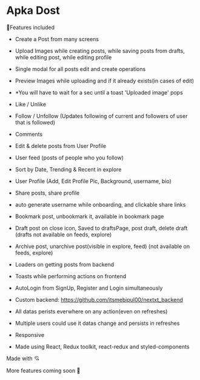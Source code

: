 # Apka Dost


🥘Features included 
- Create a Post from many screens
- Upload Images while creating posts, while saving posts from drafts, while editing post, while editing profile
- Single modal for all posts edit and create operations
- Preview Images while uploading and if it already exists(in cases of edit)
- *You will have to wait for a sec until a toast 'Uploaded image' pops
- Like / Unlike
- Follow / Unfollow (Updates following of current and followers of user that is followed)
- Comments
- Edit & delete posts from User Profile
- User feed (posts of people who you follow)
- Sort by Date, Trending & Recent in explore
- User Profile (Add, Edit Profile Pic, Background, username, bio)
- Share posts, share profile
- auto generate username while onboarding, and clickable share links
- Bookmark post, unbookmark it, available in bookmark page
- Draft post on close icon, Saved to draftsPage, post draft, delete draft (drafts not available on feeds, explore)
- Archive post, unarchive post(visible in explore, feed) (not available on feeds, explore)
- Loaders on getting posts from backend
- Toasts while performing actions on frontend
- AutoLogin from SignUp, Register and Login simultaneously 
- Custom backend: https://github.com/itsmebipul00/nextxt_backend
- All datas perists everwhere on any action(even on refreshes)
- Multiple users could use it datas change and persists in refreshes
- Responsive

- Made using React, Redux toolkit, react-redux and styled-components

Made with 💘 

More features coming soon 🚀
